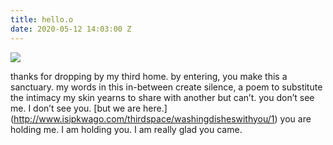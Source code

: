 ```yaml
---
title: hello.o
date: 2020-05-12 14:03:00 Z
---
```


<img src="../uploads/wdwy1.jpg"/>

thanks for dropping by my third home.
by entering, you make this a sanctuary.
my words in this in-between create silence,
a poem to substitute the intimacy
my skin yearns to share with another but can’t.
you don’t see me. I don’t see you. [but we are here.] (http://www.isipkwago.com/thirdspace/washingdisheswithyou/1)
you are holding me. I am holding you.
I am really glad you came.